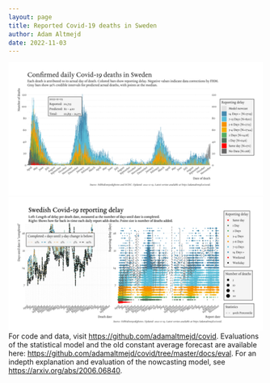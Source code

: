 ```yaml
---
layout: page
title: Reported Covid-19 deaths in Sweden
author: Adam Altmejd
date: 2022-11-03
---
```


![Graph of Swedish Covid-19 deaths with reporting delay.](deaths_lag_sweden_2022-11-03.png "Swedish Covid-19 deaths.")
![Graph of Swedish Covid-19 reporting delay in daily deaths.](lag_trend_sweden_2022-11-03.png "Trend in Swedish Covid-19 mortality reporting delay.")
For code and data, visit <https://github.com/adamaltmejd/covid>.
Evaluations of the statistical model and the old constant average forecast are available here: <https://github.com/adamaltmejd/covid/tree/master/docs/eval>.
For an indepth explanation and evaluation of the nowcasting model, see <https://arxiv.org/abs/2006.06840>.
